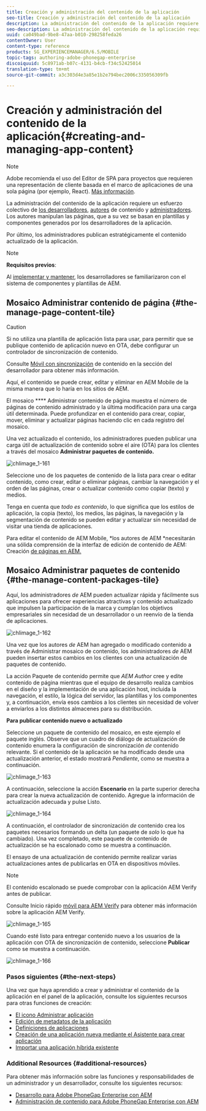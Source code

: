 ```yaml
---
title: Creación y administración del contenido de la aplicación
seo-title: Creación y administración del contenido de la aplicación
description: La administración del contenido de la aplicación requiere un esfuerzo colectivo de los desarrolladores, autores de contenido y administradores.  Los autores manipulan las páginas, que a su vez se basan en plantillas y componentes generados por los desarrolladores de la aplicación.
seo-description: La administración del contenido de la aplicación requiere un esfuerzo colectivo de los desarrolladores, autores de contenido y administradores.  Los autores manipulan las páginas, que a su vez se basan en plantillas y componentes generados por los desarrolladores de la aplicación.
uuid: ca049bad-9be8-47aa-b010-298258feda26
contentOwner: User
content-type: reference
products: SG_EXPERIENCEMANAGER/6.5/MOBILE
topic-tags: authoring-adobe-phonegap-enterprise
discoiquuid: 5c8971ab-b07c-4131-b4cb-f34c52425014
translation-type: tm+mt
source-git-commit: a3c303d4e3a85e1b2e794bec2006c335056309fb

---
```



# Creación y administración del contenido de la aplicación{#creating-and-managing-app-content}

>[!NOTE]
>
>Adobe recomienda el uso del Editor de SPA para proyectos que requieren una representación de cliente basada en el marco de aplicaciones de una sola página (por ejemplo, React). [Más información](/help/sites-developing/spa-overview.md).

La administración del contenido de la aplicación requiere un esfuerzo colectivo de [los desarrolladores](#developer), [autores](#author) de contenido y [administradores](#administrator). Los autores manipulan las páginas, que a su vez se basan en plantillas y componentes generados por los desarrolladores de la aplicación.

Por último, los administradores publican estratégicamente el contenido actualizado de la aplicación.

>[!NOTE]
>
>**Requisitos previos**:
>
>Al [implementar y mantener](/help/sites-deploying/deploy.md), los desarrolladores se familiarizaron con el sistema de componentes y plantillas de AEM.

## Mosaico Administrar contenido de página {#the-manage-page-content-tile}

>[!CAUTION]
>
>Si no utiliza una plantilla de aplicación lista para usar, para permitir que se publique contenido de aplicación nuevo en OTA, debe configurar un controlador de sincronización de contenido.
>
>Consulte [Móvil con sincronización](/help/mobile/phonegap-contentsync.md) de contenido en la sección del desarrollador para obtener más información.

Aquí, el contenido se puede crear, editar y eliminar en AEM Mobile de la misma manera que lo haría en los sitios de AEM.

El mosaico **** Administrar contenido de página muestra el número de páginas de contenido administrado y la última modificación para una carga útil determinada. Puede profundizar en el contenido para crear, copiar, mover, eliminar y actualizar páginas haciendo clic en cada registro del mosaico.

Una vez actualizado el contenido, los administradores pueden publicar una carga útil de actualización de contenido sobre el aire (OTA) para los clientes a través del mosaico **Administrar paquetes de contenido.**

![chlimage_1-161](assets/chlimage_1-161.png)

Seleccione uno de los paquetes de contenido de la lista para crear o editar contenido, como crear, editar o eliminar páginas, cambiar la navegación y el orden de las páginas, crear o actualizar contenido como copiar (texto) y medios.

Tenga en cuenta que *todo es contenido*, lo que significa que los estilos de aplicación, la copia (texto), los medios, las páginas, la navegación y la segmentación de contenido se pueden editar y actualizar sin necesidad de visitar una tienda de aplicaciones.

Para editar el contenido de AEM Mobile, *los autores de AEM *necesitarán una sólida comprensión de la interfaz de edición de contenido de AEM: Creación [de páginas en AEM.](/help/sites-authoring/qg-page-authoring.md)

## Mosaico Administrar paquetes de contenido {#the-manage-content-packages-tile}

Aquí, los administradores *de* AEM pueden actualizar rápida y fácilmente sus aplicaciones para ofrecer experiencias atractivas y contenido actualizado que impulsen la participación de la marca y cumplan los objetivos empresariales sin necesidad de un desarrollador o un reenvío de la tienda de aplicaciones.

![chlimage_1-162](assets/chlimage_1-162.png)

Una vez que los autores *de* AEM han agregado o modificado contenido a través de Administrar mosaico de contenido, los administradores *de* AEM pueden insertar estos cambios en los clientes con una actualización de paquetes de contenido.

La acción Paquete de contenido permite que *AEM Author* cree y edite contenido de página mientras que el equipo de desarrollo realiza cambios en el diseño y la implementación de una aplicación host, incluida la navegación, el estilo, la lógica del servidor, las plantillas y los componentes y, a continuación, envía esos cambios a los clientes sin necesidad de volver a enviarlos a los distintos almacenes para su distribución.

**Para publicar contenido nuevo o actualizado**

Seleccione un paquete de contenido del mosaico, en este ejemplo el paquete inglés. Observe que un cuadro de diálogo de actualización de contenido enumera la configuración de sincronización *de* contenido relevante. Si el contenido de la aplicación se ha modificado desde una actualización anterior, el estado mostrará *Pendiente*, como se muestra a continuación.

![chlimage_1-163](assets/chlimage_1-163.png)

A continuación, seleccione la acción **Escenario** en la parte superior derecha para crear la nueva actualización de contenido. Agregue la información de actualización adecuada y pulse Listo.

![chlimage_1-164](assets/chlimage_1-164.png)

A continuación, el controlador de sincronización *de* contenido crea los paquetes necesarios formando un delta (un paquete de *solo* lo que ha cambiado). Una vez completado, este paquete de contenido de actualización se ha escalonado como se muestra a continuación.

El ensayo de una actualización de contenido permite realizar varias actualizaciones antes de publicarlas en OTA en dispositivos móviles.

>[!NOTE]
>
>El contenido escalonado se puede comprobar con la aplicación AEM Verify antes de publicar.
>
>Consulte Inicio rápido [móvil para AEM Verify](/help/mobile/phonegap-mobile-quickstart.md) para obtener más información sobre la aplicación AEM Verify.

![chlimage_1-165](assets/chlimage_1-165.png)

Cuando esté listo para entregar contenido nuevo a los usuarios de la aplicación con OTA de sincronización de contenido, seleccione **Publicar** como se muestra a continuación.

![chlimage_1-166](assets/chlimage_1-166.png)

### Pasos siguientes {#the-next-steps}

Una vez que haya aprendido a crear y administrar el contenido de la aplicación en el panel de la aplicación, consulte los siguientes recursos para otras funciones de creación:

* [El icono Administrar aplicación](/help/mobile/phonegap-app-details-tile.md)
* [Edición de metadatos de la aplicación](/help/mobile/phonegap-editmetadata.md)
* [Definiciones de aplicaciones](/help/mobile/phonegap-app-definitions.md)
* [Creación de una aplicación nueva mediante el Asistente para crear aplicación](/help/mobile/phonegap-create-new-app.md)
* [Importar una aplicación híbrida existente](/help/mobile/phonegap-adding-content-to-imported-app.md)

### Additional Resources {#additional-resources}

Para obtener más información sobre las funciones y responsabilidades de un administrador y un desarrollador, consulte los siguientes recursos:

* [Desarrollo para Adobe PhoneGap Enterprise con AEM](/help/mobile/developing-in-phonegap.md)
* [Administración de contenido para Adobe PhoneGap Enterprise con AEM](/help/mobile/administer-phonegap.md)
